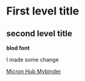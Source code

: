 # First level title
## second level title
**blod font**

I made some change


[Micron Hub Mybinder](https://hub.mybinder.org/user/micron818-micron818.github.io-5i84hcpr/tree)
